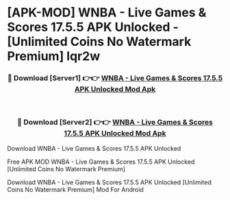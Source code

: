 # [APK-MOD] WNBA - Live Games & Scores 17.5.5 APK Unlocked - [Unlimited Coins No Watermark Premium] lqr2w



<div align="center">
<h3>🔴 Download [Server1] 👉👉 <a href="https://momento.my/?title=WNBA_-_Live_Games_&_Scores_17.5.5_APK_Unlocked">WNBA - Live Games & Scores 17.5.5 APK Unlocked Mod Apk</a></h3><br>

<h3>🔴 Download [Server2] 👉👉 <a href="https://momento.my/?title=WNBA_-_Live_Games_&_Scores_17.5.5_APK_Unlocked">WNBA - Live Games & Scores 17.5.5 APK Unlocked Mod Apk</a></h3>
</div>



Download WNBA - Live Games & Scores 17.5.5 APK Unlocked 

Free APK MOD WNBA - Live Games & Scores 17.5.5 APK Unlocked [Unlimited Coins No Watermark Premium]

Download WNBA - Live Games & Scores 17.5.5 APK Unlocked [Unlimited Coins No Watermark Premium] Mod For Android
